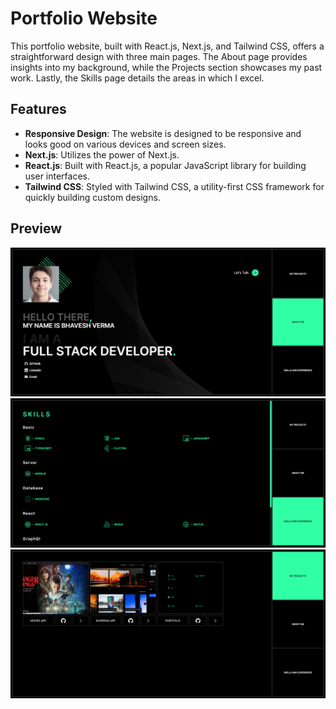 # Portfolio Website 

This portfolio website, built with React.js, Next.js, and Tailwind CSS, offers a straightforward design with three main pages. The About page provides insights into my background, while the Projects section showcases my past work. Lastly, the Skills page details the areas in which I excel.
## Features 

- **Responsive Design**: The website is designed to be responsive and looks good on various devices and screen sizes. 
- **Next.js**: Utilizes the power of Next.js. 
- **React.js**: Built with React.js, a popular JavaScript library for building user interfaces. 
- **Tailwind CSS**: Styled with Tailwind CSS, a utility-first CSS framework for quickly building custom designs.

## Preview

![](./screenshots/about_me_page.png)
![](./screenshots/skills_and_experience_page.png)
![](./screenshots/projects_page.png)